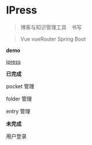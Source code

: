 # IPress

> 博客与知识管理工具　书写

> Vue vueRouter Spring Boot
 
**demo**
 
[ipress](https://suxyz.gitee.com)


**已完成**

pocket 管理

folder 管理

entry 管理


**未完成**

用户登录
